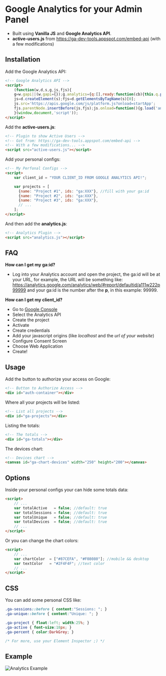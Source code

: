 # Google Analytics for your Admin Panel
- Built using **Vanilla JS** and **Google Analytics API**.
- **active-users.js** from https://ga-dev-tools.appspot.com/embed-api (with a few modifications)

## Installation

Add the Google Analytics API:
```html
<!-- Google Analytics API -->
<script>
    (function(w,d,s,g,js,fjs){
    g=w.gapi||(w.gapi={});g.analytics={q:[],ready:function(cb){this.q.push(cb)}};
    js=d.createElement(s);fjs=d.getElementsByTagName(s)[0];
    js.src='https://apis.google.com/js/platform.js?onload=startApp';
    fjs.parentNode.insertBefore(js,fjs);js.onload=function(){g.load('analytics')};
    }(window,document,'script'));
</script>
```

Add the **active-users.js**:
```html
<!-- Plugin to show Active Users -->
<!-- Got from: https://ga-dev-tools.appspot.com/embed-api -->
<!-- With a few modifications... -->
<script src="active-users.js"></script>
```

Add your personal configs:
```html
<!-- My Perfonal Configs -->
<script>
    var client_id = "YOUR CLIENT_ID FROM GOOGLE ANALYTICS API!";

    var projects = [
      {name: "Project #1", ids: "ga:XXX"}, //fill with your ga:id
      {name: "Project #2", ids: "ga:XXX"},
      {name: "Project #3", ids: "ga:XXX"},
      // ...
    ];
</script>
```

And then add the **analytics.js**:
```html
<!-- Analytics Plugin -->
<script src="analytics.js"></script>
```

## FAQ
**How can I get my ga:id?**
- Log into your Analytics account and open the project, the ga:id will be at your URL, for example, the URL will be something like: https://analytics.google.com/analytics/web/#report/defaultid/a111w222p99999 and your ga:id is the number after the **p**, in this example: 99999.

**How can I get my client_id?**
- Go to [Google Console](https://console.developers.google.com)
- Select the Analytics API
- Create the project
- Activate
- Create credentials
- Add your javascript origins (like *localhost* and the *url of your website*)
- Configure Consent Screen
- Choose Web Application
- Create!


## Usage

Add the button to authorize your access on Google:
```html
<!-- Button to Authorize Access -->
<div id="auth-container"></div>
```

Where all your projects will be listed:
```html
<!-- List all projects -->
<div id="ga-projects"></div>
```

Listing the totals:
```html
<!-- The totals -->
<div id="ga-totals"></div>
```

The devices chart:
```html
<!-- Devices chart -->
<canvas id="ga-chart-devices" width="250" height="200"></canvas>
```

## Options

Inside your personal configs your can hide some totals data:
```html
<script>
    // ...
    var totalActive   = false; //default: true
    var totalSessions = false; //default: true
    var totalUnique   = false; //default: true
    var totalDevices  = false; //default: true
    // ...
</script>
```

Or you can change the chart colors:
```html
<script>
    // ...
    var chartColor  = ["#87CEFA", "#F08080"]; //mobile && desktop
    var textColor   = "#2F4F4F"; //text color
    // ...
</script>
```

## CSS

You can add some personal CSS like:
```css
.ga-sessions::before { content:"Sessions: "; }
.ga-unique::before { content:"Unique: "; }

.ga-project { float:left; width:25%; }
.ga-active { font-size:18px; }
.ga-percent { color:DarkGrey; }

/* For more, use your Element Inspector ;) */
```


## Example
![Analytics Example](http://i.imgur.com/o2up1oV.png)

